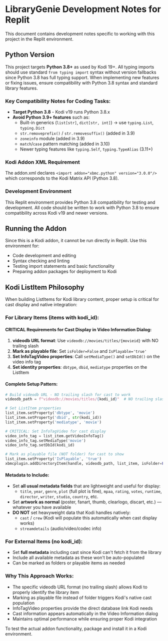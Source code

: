 # LibraryGenie Development Notes for Replit

This document contains development notes specific to working with this project in the Replit environment.

## Python Version

This project targets **Python 3.8+** as used by Kodi 19+. All typing imports should use standard `from typing import` syntax without version fallbacks since Python 3.8 has full typing support. When implementing new features or fixing issues, ensure compatibility with Python 3.8 syntax and standard library features.

### Key Compatibility Notes for Coding Tasks:

- **Target Python 3.8** - Kodi v19 runs Python 3.8.x
- **Avoid Python 3.9+ features** such as:
  - Built-in generics (`list[str]`, `dict[str, int]`) → use `typing.List`, `typing.Dict`
  - `str.removeprefix()` / `str.removesuffix()` (added in 3.9)
  - `zoneinfo` module (added in 3.9)
  - `match`/`case` pattern matching (added in 3.10)
  - Newer typing features like `typing.Self`, `typing.TypeAlias` (3.11+)

### Kodi Addon XML Requirement

The addon.xml declares `<import addon="xbmc.python" version="3.0.0"/>` which corresponds to the Kodi Matrix API (Python 3.8).

### Development Environment

This Replit environment provides Python 3.8 compatibility for testing and development. All code should be written to work with Python 3.8 to ensure compatibility across Kodi v19 and newer versions.

## Running the Addon

Since this is a Kodi addon, it cannot be run directly in Replit. Use this environment for:
- Code development and editing
- Syntax checking and linting
- Testing import statements and basic functionality
- Preparing addon packages for deployment to Kodi


## Kodi ListItem Philosophy

When building ListItems for Kodi library content, proper setup is critical for cast display and native integration:

### For Library Items (items with kodi_id):

#### CRITICAL Requirements for Cast Display in Video Information Dialog:
1. **videodb URL format**: Use `videodb://movies/titles/{movieid}` with NO trailing slash
2. **Mark as playable file**: Set `isFolder=False` and `IsPlayable='true'`
3. **Set InfoTagVideo properties**: Call `setMediaType()` and `setDbId()` on the video info tag
4. **Set identity properties**: `dbtype`, `dbid`, `mediatype` properties on the ListItem

#### Complete Setup Pattern:
```python
# Build videodb URL - NO trailing slash for cast to work
videodb_path = f"videodb://movies/titles/{kodi_id}"  # NO trailing slash!

# Set ListItem properties
list_item.setProperty('dbtype', 'movie')
list_item.setProperty('dbid', str(kodi_id))
list_item.setProperty('mediatype', 'movie')

# CRITICAL: Set InfoTagVideo for cast display
video_info_tag = list_item.getVideoInfoTag()
video_info_tag.setMediaType('movie')
video_info_tag.setDbId(kodi_id)

# Mark as playable file (NOT folder) for cast to show
list_item.setProperty('IsPlayable', 'true')
xbmcplugin.addDirectoryItem(handle, videodb_path, list_item, isFolder=False)
```

#### Metadata to Include:
- Set **all usual metadata fields** that are lightweight and useful for display:
  - `title`, `year`, `genre`, `plot` (full plot is fine), `mpaa`, `rating`, `votes`, `runtime`, `director`, `writer`, `studio`, `country`, etc.
- Set **artwork as normal** (poster, fanart, thumb, clearlogo, discart, etc.) — whatever you have available
- **DO NOT** set heavyweight data that Kodi handles natively:
  - `cast` / `crew` (Kodi will populate this automatically when cast display works)
  - `streamdetails` (audio/video/codec info)

### For External Items (no kodi_id):
- Set **full metadata** including cast since Kodi can't fetch it from the library
- Include all available metadata as these won't be auto-populated
- Can be marked as folders or playable items as needed

### Why This Approach Works:
- The specific videodb URL format (no trailing slash) allows Kodi to properly identify the library item
- Marking as playable file instead of folder triggers Kodi's native cast population
- InfoTagVideo properties provide the direct database link Kodi needs
- Cast information appears automatically in the Video Information dialog
- Maintains optimal performance while ensuring proper Kodi integration



To test the actual addon functionality, package and install it in a Kodi environment.